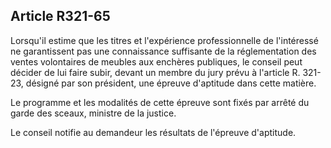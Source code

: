Article R321-65
----
Lorsqu'il estime que les titres et l'expérience professionnelle de l'intéressé
ne garantissent pas une connaissance suffisante de la réglementation des ventes
volontaires de meubles aux enchères publiques, le conseil peut décider de lui
faire subir, devant un membre du jury prévu à l'article R. 321-23, désigné par
son président, une épreuve d'aptitude dans cette matière.

Le programme et les modalités de cette épreuve sont fixés par arrêté du garde
des sceaux, ministre de la justice.

Le conseil notifie au demandeur les résultats de l'épreuve d'aptitude.
